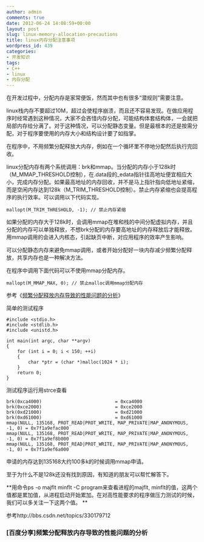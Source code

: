 ```yaml
---
author: admin
comments: true
date: 2012-06-24 14:08:59+00:00
layout: post
slug: linux-memory-allocation-precautions
title: linux内存分配注意事项
wordpress_id: 439
categories:
- 开发知识
tags:
- C++
- linux
- 内存分配
---
```


在开发过程中，分配内存是家常便饭，然而其中也有很多“潜规则”需要注意。

linux栈内存不要超过10M，超过会使程序崩溃，而且还不容易发现。在做应用程序时经常遇到这种情况，大家不会吝惜内存分配，可能结构体套结构体，一会就把局部内存给分满了。对于这种情况，可以分配静态变量。但是最根本的还是按需分配，对于程序要使用的内存大小和结构设计要了如指掌。<!-- more -->

在程序中，不用频繁分配释放大内存，例如在一个循环里不停地分配然后执行完回收。

linux分配内存有两个系统调用：brk和mmap。当分配的内存小于128k时（M_MMAP_THRESHOLD控制），在.data段的_edata指针往高地址便宜相应大小，完成内存分配。如果最高地址的内存回收，并不是马上指针指向低地址紧缩，而是空闲内存达到128k（M_TRIM_THRESHOLD控制）。禁止内存紧缩也会提高程序的执行效率。可以调用以下代码实现。

    
    mallopt(M_TRIM_THRESHOLD, -1); // 禁止内存紧缩


如果分配的内存大于128k时，会调用mmap在堆和栈的中间分配虚拟内存，并且分配的内存可以单独释放，不想brk分配的内存要高地址的内存释放后才能释放。用mmap调用的会进入内核态，引起缺页中断，对应用程序的效率产生影响。

可以分配静态内存来避免mmap调用，或者开始分配好一块内存减少频繁分配释放，共享内存也是一种解决方法。

在程序中调用下面代码可以不使用mmap分配内存。

    
    mallopt(M_MMAP_MAX, 0); // 禁止malloc调用mmap分配内存


参考《[频繁分配释放内存导致的性能问题的分析](http://blog.csdn.net/sniperhuangwei/article/details/5422016)》

简单的测试程序

    
    #include <stdio.h>
    #include <stdlib.h>
    #include <unistd.h>
    
    int main(int argc, char **argv)
    {
        for (int i = 0; i < 150; ++i)
        {
            char *ptr = (char *)malloc(1024 * i);
        }
        return 0;
    }


测试程序运行用strce查看

    
    brk(0xca4000)                           = 0xca4000
    brk(0xce2000)                           = 0xce2000
    brk(0xd21000)                           = 0xd21000
    brk(0xd61000)                           = 0xd61000
    mmap(NULL, 135168, PROT_READ|PROT_WRITE, MAP_PRIVATE|MAP_ANONYMOUS, -1, 0) = 0x7f1a9efac000
    mmap(NULL, 135168, PROT_READ|PROT_WRITE, MAP_PRIVATE|MAP_ANONYMOUS, -1, 0) = 0x7f1a9ef8b000
    mmap(NULL, 135168, PROT_READ|PROT_WRITE, MAP_PRIVATE|MAP_ANONYMOUS, -1, 0) = 0x7f1a9ef6a000


申请的内存达到135168大约100多k的时候调用mmap申请。

至于为什么不是128k还没有找到原因，有知道的朋友可以帮忙解答下。



**用命令ps -o majflt minflt -C program来查看进程的majflt, minflt的值，这两个值都是累加值，从进程启动开始累加。在对高性能要求的程序做压力测试的时候，我们可以多关注一下这两个值。 **

参考http://bbs.csdn.net/topics/330179712


### [百度分享]频繁分配释放内存导致的性能问题的分析
